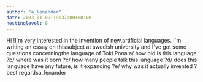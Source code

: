```yaml
---
author: "a_lenander"
date: 2003-01-09T19:37:00+00:00
nestinglevel: 0
---
```

Hi !I´m very interested in the invention of new,artificial languages. I´m writing an essay on thissubject at swedish university and I´ve got some questions concerningthe language of Toki Pona:a/ how old is this language ?b/ where was it born ?c/ how many people talk this language ?d/ does this language have any future, is it expanding ?e/ why was it actually invented ?best regardsa\_lenander